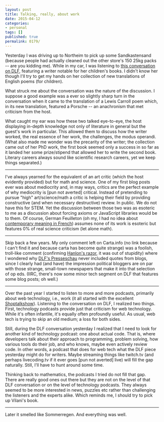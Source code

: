 ```yaml
---
layout: post
title: Talking, really, about work
date: 2015-04-12
categories:
- personal
tags: []
published: true
permalink: 0179/
---
```


Yesterday I was driving up to Northeim to pick up some Sandkastensand (because people had actually cleaned out the other store's 150 25kg packs -- are you kidding me). While in my car, I was listening to [this conversation on DLF](http://www.deutschlandfunk.de/schriftstellerin-susan-kreller-die-kinder-nicht-alleine.1202.de.html?dram:article_id=316765), featuring a writer notable for her children's books. I didn't know her though I'll try to get my hands on her collection of new translations of English poems (for children).

What struck me about the conversation was the nature of the discussion. I suppose a good example was a ever so slightly sharp turn in the conversation when it came to the translation of a Lewis Carroll poem which, in its new translation, featured a Porsche -- an anachronism that met criticism from the host.

What caught my ear was how these two talked eye-to-eye, the host displaying in-depth knowledge not only of literature in general but the guest's work in particular. This allowed them to discuss how the writer worked, the real essence of her work, the challenges, the modus operandi. (What also made me wonder was the precarity of the writer; the collection came out of her PhD work, the first book seemed only a success in so far as it landed her some prize/stipend that allowed her to write the second book. Literary careers always sound like scientific research careers, yet we keep things separated.)

* * *

I've always yearned for the equivalent of an art critic (which the host evidently provided) but for math and science. One of my first blog posts ever was about mediocrity and, in may ways, critics are the perfect example of why mediocrity is [pun not averted] critical. Instead of pretending to pursue "high" art/science/math a critic is helping their field by providing constructive (and when necessary destructive) review. In public. We do not have this for STEM. Yet the discussion between those two was as esoteric to me as a discussion about forcing axioms or JavaScript libraries would be to them. Of course, German Feuilleton (oh my, I had no idea about [contemporary meaning in French](https://en.wikipedia.org/wiki/Feuilleton)) assumes none of its work is esoteric but features 0% of real science criticism (let alone math).

* * *

Skip back a few years. My only comment left on Carta.info (no link because I can't find it and because carta has become quite strange) was a foolish, troll-like comment (confirming [Hanlon's razor](https://en.wikipedia.org/wiki/Hanlon%27s_razor), it was out of stupidity) where I wondered why [DLF's Presseschau](http://www.deutschlandfunk.de/aktuelle-presseschau.354.de.html) never included quotes from blogs, since I clearly had (and have) the impression political bloggers are on par with those strange, small-town newspapers that make it into that selection of op eds. (IIRC, there's now some minor tech segment on DLF that features some blog posts; oh well.)

* * *

Over the past year I started to listen to more and more podcasts, primarily about web technology, i.e., work (it all started with the excellent [Shoptalkshow](http://shoptalkshow.com/)). Listening to the conversation on DLF, I realized two things. First, technology podcasts provide just that criticism for web technology. While it's often infantile, it's equally often profoundly useful. As usual, web tech is trying to skip an old medium; a loss for both sides.

Still, during the DLF conversation yesterday I realized that I need to look for another kind of technology podcast: one about actual code. That is, where developers talk about their approach to programming, problem solving, how various tools do their job, and who knows, maybe even actively review code. In other words, a podcast that does for web tech what the DLF piece yesterday might do for writers. Maybe streaming things like twitch.tv (and perhaps livecoding.tv if it ever goes [pun not averted] live) will fill the gap naturally. Still, I'll have to hunt around some time.

Thinking back to mathematics, the podcasts I tried do not fill that gap. There are really good ones out there but they are not on the level of that DLF conversation or on the level of technology podcasts. They always seemed to be more interested in news, puzzles etc rather than challenging the listeners and the experts alike. Which reminds me, I should try to pick up Vilani's book.

* * *

Later it smelled like Sommerregen. And everything was well.
